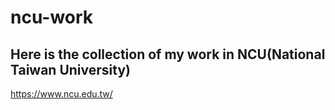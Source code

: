 # ncu-work

## Here is the collection of my work in NCU(National Taiwan University)
https://www.ncu.edu.tw/
